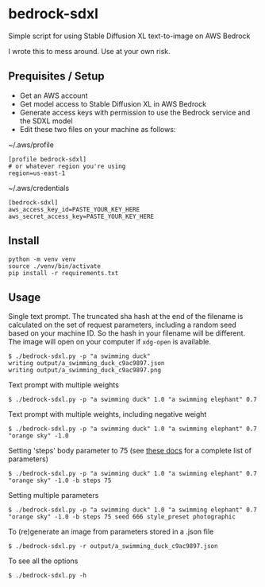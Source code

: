 
# bedrock-sdxl

Simple script for using Stable Diffusion XL text-to-image on AWS Bedrock

I wrote this to mess around. Use at your own risk.

## Prequisites / Setup

- Get an AWS account
- Get model access to Stable Diffusion XL in AWS Bedrock
- Generate access keys with permission to use the Bedrock service and the SDXL model
- Edit these two files on your machine as follows:

~/.aws/profile

```
[profile bedrock-sdxl]
# or whatever region you're using
region=us-east-1
```

~/.aws/credentials

```
[bedrock-sdxl]
aws_access_key_id=PASTE_YOUR_KEY_HERE
aws_secret_access_key=PASTE_YOUR_KEY_HERE
```

## Install

```console
python -m venv venv
source ./venv/bin/activate
pip install -r requirements.txt
```

## Usage

Single text prompt. The truncated sha hash at the end of the filename
is calculated on the set of request parameters, including a random
seed based on your machine ID. So the hash in your filename
will be different. The image will open on your computer if `xdg-open`
is available.

```console
$ ./bedrock-sdxl.py -p "a swimming duck"
writing output/a_swimming_duck_c9ac9897.json
writing output/a_swimming_duck_c9ac9897.png
```

Text prompt with multiple weights

```console
$ ./bedrock-sdxl.py -p "a swimming duck" 1.0 "a swimming elephant" 0.7
```

Text prompt with multiple weights, including negative weight

```console
$ ./bedrock-sdxl.py -p "a swimming duck" 1.0 "a swimming elephant" 0.7 "orange sky" -1.0
```

Setting 'steps' body parameter to 75 (see
[these docs](https://platform.stability.ai/docs/api-reference#tag/v1generation/operation/textToImage)
for a complete list of parameters)

```console
$ ./bedrock-sdxl.py -p "a swimming duck" 1.0 "a swimming elephant" 0.7 "orange sky" -1.0 -b steps 75
```

Setting multiple parameters

```console
$ ./bedrock-sdxl.py -p "a swimming duck" 1.0 "a swimming elephant" 0.7 "orange sky" -1.0 -b steps 75 seed 666 style_preset photographic
```

To (re)generate an image from parameters stored in a .json file

```console
$ ./bedrock-sdxl.py -r output/a_swimming_duck_c9ac9897.json
```

To see all the options

```console
$ ./bedrock-sdxl.py -h
```
